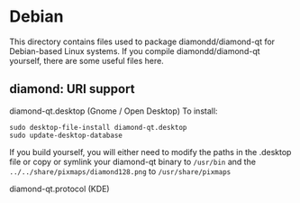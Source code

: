 
Debian
====================
This directory contains files used to package diamondd/diamond-qt
for Debian-based Linux systems. If you compile diamondd/diamond-qt yourself, there are some useful files here.

## diamond: URI support ##


diamond-qt.desktop  (Gnome / Open Desktop)
To install:

	sudo desktop-file-install diamond-qt.desktop
	sudo update-desktop-database

If you build yourself, you will either need to modify the paths in
the .desktop file or copy or symlink your diamond-qt binary to `/usr/bin`
and the `../../share/pixmaps/diamond128.png` to `/usr/share/pixmaps`

diamond-qt.protocol (KDE)

